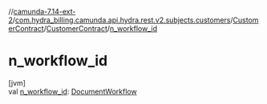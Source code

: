 //[camunda-7.14-ext-2](../../../../index.md)/[com.hydra_billing.camunda.api.hydra.rest.v2.subjects.customers](../../index.md)/[CustomerContract](../index.md)/[CustomerContract](index.md)/[n_workflow_id](n_workflow_id.md)

# n_workflow_id

[jvm]\
val [n_workflow_id](n_workflow_id.md): [DocumentWorkflow](../../../com.hydra_billing.camunda.api.hydra.common_types/-document-workflow/index.md)
